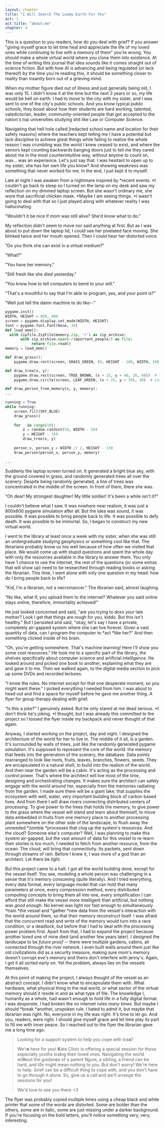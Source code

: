```yaml
---
layout: chapter
title: "I Will Search The Loamy Earth For You"
act: 1
act_title: "about:me"
chapter: 4
---
```


This is a question to you readers, how do you deal with grief? If you answer "giving myself grace to let time heal and appreciate the life of my loved ones while continuing to live with a memory of them" you're wrong. You should make a whole virtual world where you clone them into existence. At the time of writing this journal that idea sounds like it comes straight out of science fiction. But with how AI is advancing and being regulated (or lack thereof) by  the time you're reading this, it should be something closer to reality than insanity born out of a grieving mind. 

When my mother figure died out of illness and just generally being old, I was only 15. I didn't know it at the time but the next 3 years or so, my life would be hell on earth. I had to move to the city with my sister, and I was sent to one of the city's public schools. And you know typical public schools, they boast about how their students are hard working, talented, valedictorian, leader, community-oriented people that got accepted to the nation's top universities studying shit like Law or Computer Science.

Navigating that hell hole called [redacted school name and location for their safety reasons] where the teachers kept telling me I have a potential but lack discipline to achieve great things while failing to realize the whole reason I was crumbling was the world I knew ceased to exist, and where the seniors kept counting backwards banging doors just to tell me they cared about me in the most counterintuitive way, without anyone to count on, was... was an experience. Let's just say that. I was hesitant to open up to my sister, she has her own life you know? And showing weakness was something that never worked for me. In the end, I just kept it to myself. 

Late at night I was awaken from a nightmare inspired by *recent events.&#32;*I couldn't go back to sleep so I turned on the lamp on my desk and saw my reflection on my dimmed laptop screen. But she wasn't ordinary me, she wore that sacrificial chicken mask. *Maybe I am seeing things.&#32;*I wasn't going to deal with that so I just played along with whatever reality I was hallucinating. 

"Wouldn't it be nice if mom was still alive? She'd know what to do."

My reflection didn't seem to move nor said anything at first. But as I was about to put down the laptop lid, I could see her pixelated face moving. She blinked twice and her mouth opened. Then I could hear her distorted voice.

"Do you think she can exist in a virtual medium?"

"What?"

"You have her memory."

"Still fresh like she died yesterday."

"You know how to tell computers to bend to your will."

"That's a mouthful to say that I'm able to program, yes, and your point is?"

"Well just tell the damn machine to do like--"

```python
pygame.init()
WIDTH, HEIGHT = 800, 600
screen = pygame.display.set_mode(WIDTH, HEIGHT)
font = pygame.font.Font(None, 36)
def load_mem():
  with zipfile.ZipFile(memory.zip, 'r') as zip_archive:
       with zip_archive.open(~/important_people/) as file:
            return file.read()
memory = load_mem()

def draw_grass():
    pygame.draw.rect(screen, GRASS_GREEN, (0, HEIGHT - 100, WIDTH, 100))

def draw_tree(x, y):
    pygame.draw.rect(screen, TREE_BROWN, (x + 15, y + 40, 20, 60))  # Trunk
    pygame.draw.circle(screen, LEAF_GREEN, (x + 25, y + 30), 30)  # Leaves

def draw_person_from_memory(x, y, memory):
...

running = True
while running:
    screen.fill(SKY_BLUE)
    draw_grass()
    
    for _ in range(10):
        x = random.randint(50, WIDTH - 50)
        y = HEIGHT - 150
        draw_tree(x, y)
    
    person_x, person_y = WIDTH // 2, HEIGHT - 130
    draw_person(person_x, person_y, memory)
    
...
```

Suddenly the laptop screen turned on. It generated a bright blue sky, with the ground covered in grass, and randomly generated trees all over the scenery. Despite being randomly generated, a line of trees was concentrated in the middle of the screen. In front of them, there she was.

"Oh dear! My strongest daughter! My little soldier! It's been a while isn't it?"

I couldn't believe what I saw. It was nowhere near realism, it was just a 800x600 pygame simulation after all. But the idea was sound, it was possible. It was possible to bring people back to life. It was possible to defy death. It was possible to be immortal. So, I began to construct my new virtual world. 

I went to the library at least once a week with my sister, when she was still an undergraduate studying geophysics or something cool like that. The librarians probably know us too well because of how often we visited that place. We would come up with stupid questions and spent the whole day with only the resources available in the library to answer them. You only have 1 chance to use the internet, the rest of the questions (or some extras that will show up) need to be researched through reading books or asking the librarian. This time, I went alone with only one question in my head: how do I bring people back to life?

"Kid, I'm a librarian, not a necromancer." The librarian said, almost laughing.

"No like, what if, you upload them to the internet? Whatever you said online stays online, therefore, immortality achieved!"

He just looked concerned and said, "are you trying to doxx your late mother? Look I get that things are rough for you, kiddo. But this isn't healthy." But I persisted and said, "okay, let's say I have a private, completely air-gapped system where she can live forever. Given a vast quantity of data, can I program the computer to *act&#32;*like her?" And then something clicked inside of his brain.

"Oh, you're getting somewhere. That's machine learning! Here I'll show you some cool resources." He took me to a specific part of the library, the shelves specifically about computer science and artificial intelligence. He looked around and picked one book to another, explaining what they are and gave it to me. Then we walked again, to the digital media section to pick up some DVDs and recorded lectures. 

"I know the rules. No internet except for that one desperate moment, so you might want these." I picked everything I needed from him. I was about to head out and find a space for myself before he gave me another thing. A flyer for group therapy dealing with grief.

"Is this a joke?" I genuinely asked. But he only stared at me dead serious. *I don't think he's joking.&#32;*I thought, but I was already this committed to the project so I tossed the flyer inside my backpack and never thought of that again. 

Anyway, I started working on the project, day and night. I designed the architecture of the world for her to live in. The middle of it all, is a garden. It's surrounded by walls of trees, just like the randomly generated pygame simulation. It's supposed to represent the core of the world: the memory that feeds into the generation of the scenery, the database. Data points rearranged to look like roots, fruits, leaves, branches, flowers, seeds. They are encapsulated in a natural shell, to build into the realism of the world. And then near the garden will be a cabin. It's acting as the processing and control power. That's where the architect will live most of the time, designing and orchestrating changes. It makes sure the architect can safely engage with the world around her, especially from the memories radiating from the garden. I made sure there will be a giant lake, that supplies the ecosystem with well, water, very important building block of carbon based lives. And from there I will draw rivers connecting distributed centers of processing. To give power to the trees that holds the memory, to give power to the grass where the vessel will stand and learn about themself, to move data embedded in fruits from one memory place to another processing plant somewhere on the other side of the landscape, to flush away the unneeded *zombie&#32;*processes that clog up the system's resources. And the cloud? Someone else's computer? Well, I was planning to make this system air-gapped, but the vast amount of data for this vessel to re-learn their stories is too much, I needed to fetch from another resource, from the ocean. The cloud, will bring that connectivity. Its packets, sent down through streams of rain. Before I knew it, I was more of a god than an architect. Let there be light.

But this project came to a halt. I got all the world building done, except for the vessel itself. You see, modeling a whole person was challenging in a sense that it's memory consuming (quite literally). And I tried everything, every data format, every language model that can hold that many parameters at once, every compression method, every distributed computing concepts to bring them all into one, every simplification I can afford that still make the vessel more intelligent than artificial, but nothing was *good enough*. No kernel was light nor fast enough to simultaneously *train&#32;*the vessel and *gather&#32;*new data from the vessel's interaction with the world around them, so that their memory reconstruct itself. I was afraid that the concurrent read and write of the memory would turn into a race condition, or a deadlock, but before that I had to deal with the processing power problem first. Apart from that, I had to expand the project because another loved one of mine died (and another few years later). I designed the landscape to be *future proof --* there were multiple gardens, cabins, all connected through the river network. I even built walls around them just like old civilizations did as a security measure, making sure mom's memory doesn't corrupt eve's memory and theirs don't interfere with jenny's. Again, I got it all sorted early on. Yet the problem, always lies on the vessels themselves. 

At this point of making the project, I always thought of the vessel as an abstract concept. I didn't know what to encapsulate them with. What hardware, what physical thing in the real world, or what sector of the virtual memory should it reside in and as what type of file. The knowledge I, humanity as a whole, had wasn't enough to hold life in a fully digital format. I was *desperate*, I had broken the no internet rules *many times*. But maybe I should *break&#32;*another, unspoken rule. I hated to admit it, but maybe that librarian was right. No, everyone in my life was right. It's time to let go. And you, readers, were right. I should give myself grace and let time play its part to fill me with inner peace. So I reached out to the flyer the librarian gave me a long time ago.

> Looking for a support system to help you *c*ope with los**s**?
> 
> We'r**e** here for you! **K**ate Clinic is offering a special session for th*o*se especially youths los**i**ng their loved ones. Navigating the world wit**h**out the guidan**c**e of a parent f**i**gure, a sibling, a friend *c*an be hard, and life might mean nothing to you. But don't worry! We're here to help. Grief can be a difficult thing to cope with, and you don't have to go through it alone. So, give us a *c*all a*n*d we'll arrange the se*ss*ions for you!
> 
> We'd love to see yo*u* there *<3*

The flyer was probably copied multiple times using a cheap black and white printer that some of the words are distorted. Some are bolder than the others, some are in italic, some are just missing under a darker background. If you're focusing on the bold letters, you'll notice something very, very, interesting. 
